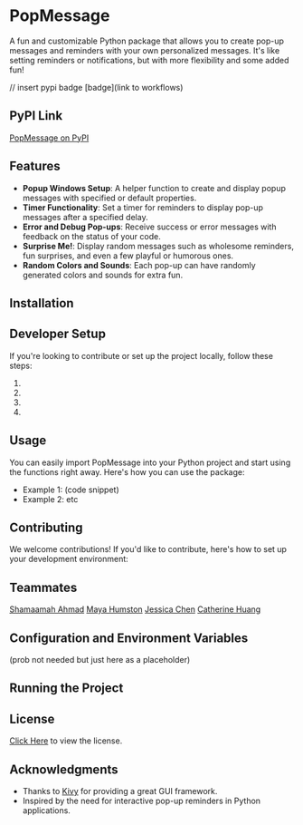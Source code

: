 # PopMessage

A fun and customizable Python package that allows you to create pop-up messages and reminders with your own personalized messages. It's like setting reminders or notifications, but with more flexibility and some added fun!

// insert pypi badge [badge](link to workflows)

## PyPI Link

[PopMessage on PyPI](link)

## Features
- **Popup Windows Setup**: A helper function to create and display popup messages with specified or default properties.
- **Timer Functionality**: Set a timer for reminders to display pop-up messages after a specified delay.
- **Error and Debug Pop-ups**: Receive success or error messages with feedback on the status of your code.
- **Surprise Me!**: Display random messages such as wholesome reminders, fun surprises, and even a few playful or humorous ones.
- **Random Colors and Sounds**: Each pop-up can have randomly generated colors and sounds for extra fun.

## Installation

## Developer Setup

If you're looking to contribute or set up the project locally, follow these steps:

1.
2.
3.
4.

## Usage

You can easily import PopMessage into your Python project and start using the functions right away. Here's how you can use the package:

- Example 1: (code snippet)
- Example 2: etc

## Contributing

We welcome contributions! If you'd like to contribute, here's how to set up your development environment:

## Teammates

[Shamaamah Ahmad](https://github.com/shamaamahh)
[Maya Humston](https://github.com/mayhumst)
[Jessica Chen](https://github.com/jessicahc)
[Catherine Huang](https://github.com/Catherine1342)

## Configuration and Environment Variables

(prob not needed but just here as a placeholder)

## Running the Project

## License

[Click Here](https://github.com/software-students-spring2025/3-python-package-push-then-pull/blob/suprise-me/LICENSE) to view the license.

## Acknowledgments

- Thanks to [Kivy](https://kivy.org/) for providing a great GUI framework.
- Inspired by the need for interactive pop-up reminders in Python applications.
